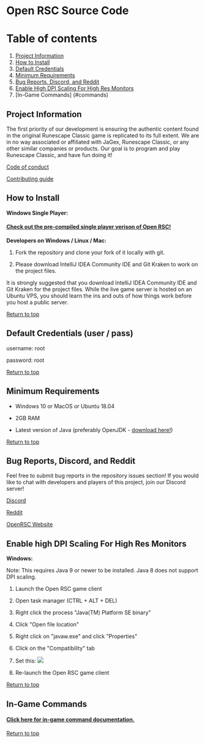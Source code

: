 # Open RSC Source Code

# Table of contents <a name="top"></a>
1. [Project Information](#general)
2. [How to Install](#install)
3. [Default Credentials](#credentials)
4. [Minimum Requirements](#requirements)
5. [Bug Reports, Discord, and Reddit](#bugs)
6. [Enable High DPI Scaling For High Res Monitors](#dpi)
7. [In-Game Commands] (#commands)

## Project Information<a name="general"></a>
The first priority of our development is ensuring the authentic content found in the original Runescape Classic game is replicated to its full extent. We are in no way associated or affiliated with JaGex, Runescape Classic, or any other similar companies or products. Our goal is to program and play Runescape Classic, and have fun doing it!

<a href="https://gitlab.openrsc.com/open-rsc/Game/blob/master/CODE_OF_CONDUCT.md">Code of conduct</a>

<a href="https://gitlab.openrsc.com/open-rsc/Game/blob/master/CONTRIBUTING.md">Contributing guide</a>


## How to Install<a name="install"></a>
<b>Windows Single Player:</b>

#### <a href="https://gitlab.openrsc.com/open-rsc/Single-Player">Check out the pre-compiled single player verison of Open RSC!</a>

<b>Developers on Windows / Linux / Mac:</b>

1. Fork the repository and clone your fork of it locally with git.

2. Please download IntelliJ IDEA Community IDE and Git Kraken to work on the project files.

It is strongly suggested that you download IntelliJ IDEA Community IDE and Git Kraken for the project files. While the live game server is hosted on an Ubuntu VPS, you should learn the ins and outs of how things work before you host a public server. 


[Return to top](#top)


## Default Credentials (user / pass)<a name="credentials"></a>

username: root

password: root

[Return to top](#top)


## Minimum Requirements<a name="requirements"></a>

* Windows 10 or MacOS or Ubuntu 18.04

* 2GB RAM

* Latest version of Java (preferably OpenJDK - <a href="https://adoptopenjdk.net/releases.html?variant=openjdk12&jvmVariant=hotspot#x64_win">download here!</a>)

[Return to top](#top)


## Bug Reports, Discord, and Reddit<a name="bugs"></a>
Feel free to submit bug reports in the repository issues section! If you would like to chat with developers and players of this project, join our Discord server!

<a href="https://discordapp.com/invite/94vVKND">Discord</a>

<a href="https://www.reddit.com/r/openrsc">Reddit</a>

<a href="https://openrsc.com">OpenRSC Website</a>


## Enable high DPI Scaling For High Res Monitors<a name="dpi"></a>

<b>Windows:</b>

Note: This requires Java 9 or newer to be installed. Java 8 does not support DPI scaling.

1. Launch the Open RSC game client

2. Open task manager (CTRL + ALT + DEL)

3. Right click the process "Java(TM) Platform SE binary"

4. Click "Open file location"

5. Right click on "javaw.exe" and click "Properties"

6. Click on the "Compatibility" tab

7. Set this: <img src="https://i.imgur.com/5gJqSMr.png"/>

8. Re-launch the Open RSC game client

[Return to top](#top)


## In-Game Commands<a name="commands"></a>

#### <a href="https://gitlab.openrsc.com/open-rsc/Single-Player/blob/master/Commands.md">Click here for in-game command documentation.</a>

[Return to top](#top)
